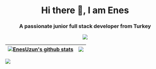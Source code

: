 <h1 align="center">Hi there 👋, I am Enes</h1>
<h3 align="center">A passionate junior full stack developer from Turkey</h3>
<p align="center">
  <a href="https://skillicons.dev">
    <img src="https://skillicons.dev/icons?i=html,css,js,mysql,mongodb,bootstrap,tailwind,nodejs,express,ts,react,nextjs,cs,dotnet,php,laravel,py,figma" />
  </a>
</p>

| <a href="https://github-readme-stats.vercel.app/api?username=enesuzuns&show_icons=true&include_all_commits=true&theme=dark&hide_border=true"><img align="center" src="https://github-readme-stats.vercel.app/api?username=enesuzuns&show_icons=true&include_all_commits=true&theme=dark&hide_border=true" alt="EnesUzun's github stats" /></a> | <a href="https://github-readme-stats.vercel.app/api/top-langs/?username=enesuzuns&layout=compact&theme=dark&hide_border=true"><img align="center" src="https://github-readme-stats.vercel.app/api/top-langs/?username=enesuzuns&layout=compact&theme=dark&hide_border=true" /></a> |
| ------------- | ------------- |

<a href="https://visitcount.itsvg.in">
  <img src="https://visitcount.itsvg.in/api?id=EnesUzuns&label=Profile%20Views&icon=5&pretty=false" />
</a>


